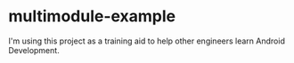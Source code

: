 # multimodule-example

I'm using this project as a training aid to help other engineers learn Android Development.
